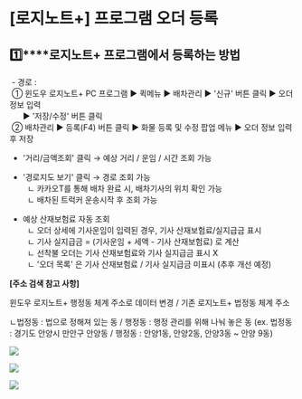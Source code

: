 # [로지노트+] 프로그램 오더 등록

**1️⃣****로지노트+ 프로그램에서 등록하는 방법**
-------------------------------

 - 경로 :  
 ① 윈도우 로지노트+ PC 프로그램 ▶ 퀵메뉴 ▶ 배차관리 ▶ '신규' 버튼 클릭 ▶ 오더 정보 입력  
      ▶ '저장/수정' 버튼 클릭  
 ② 배차관리 ▶ 등록(F4) 버튼 클릭 ▶ 화물 등록 및 수정 팝업 메뉴 ▶ 오더 정보 입력 후 저장

- '거리/금액조회' 클릭 → 예상 거리 / 운임 / 시간 조회 가능

- '경로지도 보기' 클릭 → 경로 조회 가능  
  ㄴ 카카오T를 통해 배차 완료 시, 배차기사의 위치 확인 가능  
  ㄴ 배차된 트럭커 운송시작 후 조회 가능

- 예상 산재보험료 자동 조회  
  ㄴ 오더 상세에 기사운임이 입력된 경우, 기사 산재보험료/실지급금 표시  
  ㄴ 기사 실지급금 = (기사운임 + 세액 - 기사 산재보험료) 로 계산  
  ㄴ 선착불 오더는 기사 산재보험료와 기사 실지급금 표시 X  
  ㄴ '오더 목록' 은 기사 산재보험료 / 기사 실지급금 미표시 (추후 개선 예정)  
  
**[주소 검색 참고 사항]**

윈도우 로지노트+ 행정동 체계 주소로 데이터 변경 / 기존 로지노트+ 법정동 체계 주소

ㄴ법정동 : 법으로 정해져 있는 동 / 행정동 : 행정 관리를 위해 나눠 놓은 동 (ex. 법정동 : 경기도 안양시 만안구 안양동 / 행정동 : 안양1동, 안양2동, 안양3동 ~ 안양 9동)

![](https://kakaomobilitysupport.zendesk.com/hc/article_attachments/33273894874137)

![](https://kakaomobilitysupport.zendesk.com/hc/article_attachments/33273894976281)

![](https://kakaomobilitysupport.zendesk.com/hc/article_attachments/33350684072601)
